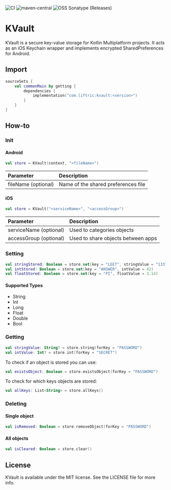 ![CI](https://github.com/Liftric/kvault/workflows/CI/badge.svg) ![maven-central](https://img.shields.io/maven-central/v/com.liftric/kvault?label=Maven%20Central) ![OSS Sonatype (Releases)](https://img.shields.io/nexus/r/com.liftric/kvault?label=Sonatype%20OSSRH%20%28Releases%29&server=https%3A%2F%2Fs01.oss.sonatype.org)


# KVault

KVault is a secure key-value storage for Kotlin Multiplatform projects. It acts as an iOS Keychain wrapper and implements encrypted SharedPreferences for Android.

## Import

```kotlin
sourceSets {
    val commonMain by getting {
        dependencies {
            implementation("com.liftric:kvault:<version>")
        }
    }
}
```

## How-to

### Init

#### Android

```kotlin
val store = KVault(context, "<fileName>")
```

| Parameter           | Description                         |
| :------------------ | :---------------------------------- |
| fileName (optional) | Name of the shared preferences file |

#### iOS

```kotlin
val store = KVault("<serviceName>", "<accessGroup>")
```

| Parameter              | Description                         |
| :--------------------- | :---------------------------------- |
| serviceName (optional) | Used to categories objects          |
| accessGroup (optional) | Used to share objects between apps  |

### Setting

```kotlin
val stringStored: Boolean = store.set(key = "LEET", stringValue = "1337")
val intStored: Boolean = store.set(key = "ANSWER", intValue = 42)
val floatStored: Boolean = store.set(key = "PI", floatValue = 3.14)
```

#### Supported Types

- String
- Int
- Long
- Float
- Double
- Bool

### Getting

```kotlin
val stringValue: String? = store.string(forKey = "PASSWORD")
val intValue: Int? = store.int(forKey = "SECRET")
```

To check if an object is stored you can use:

```kotlin
val existsObject: Boolean = store.existsObject(forKey = "PASSWORD")
```

To check for which keys objects are stored:

```kotlin
val allKeys: List<String> = store.allKeys()
```

### Deleting

#### Single object

```kotlin
val isRemoved: Boolean = store.removeObject(forKey = "PASSWORD")
```

#### All objects

```kotlin
val isCleared: Boolean = store.clear()
```

## License

KVault is available under the MIT license. See the LICENSE file for more info.
